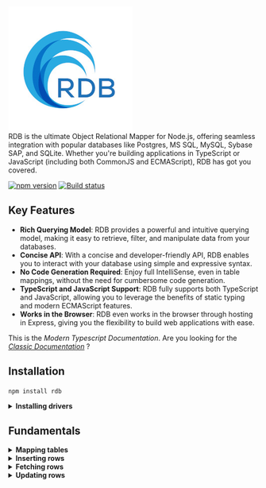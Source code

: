 ![RDB](./docs/logo-sm.jpg)  
RDB is the ultimate Object Relational Mapper for Node.js, offering seamless integration with popular databases like Postgres, MS SQL, MySQL, Sybase SAP, and SQLite. Whether you're building applications in TypeScript or JavaScript  (including both CommonJS and ECMAScript), RDB has got you covered.  

[![npm version](https://img.shields.io/npm/v/rdb.svg?style=flat-square)](https://www.npmjs.org/package/rdb)
[![Build status](https://img.shields.io/github/actions/workflow/status/alfateam/rdb/ci.yml?label=CI&logo=github&style=flat-square)](https://github.com/alfateam/rdb/actions)
## Key Features

- **Rich Querying Model**: RDB provides a powerful and intuitive querying model, making it easy to retrieve, filter, and manipulate data from your databases.
- **Concise API**: With a concise and developer-friendly API, RDB enables you to interact with your database using simple and expressive syntax.
- **No Code Generation Required**: Enjoy full IntelliSense, even in table mappings, without the need for cumbersome code generation.
- **TypeScript and JavaScript Support**: RDB fully supports both TypeScript and JavaScript, allowing you to leverage the benefits of static typing and modern ECMAScript features.
- **Works in the Browser**: RDB even works in the browser through hosting in Express, giving you the flexibility to build web applications with ease.  

This is the _Modern Typescript Documentation_. Are you looking for the [_Classic Documentation_](https://github.com/alfateam/rdb/blob/master/docs/docs.md) ?

## Installation
`npm install rdb`  
<details><summary><strong>Installing drivers</strong></summary>

To ensure RDB works properly with your database, you'll also need to install the appropriate driver:
- **SQLite**: `npm install sqlite3`
- **MySQL**: `npm install mysql2`
- **MS SQL**: `npm install tedious`
- **PostgreSQL (pg)**: `npm install pg`
- **SAP**: `npm install msnodesqlv8`

</details>  

## Fundamentals 
<details><summary><strong>Mapping tables</strong></summary>
To define a mapping, you employ the <strong><i>map()</i></strong> method, linking your tables and columns to corresponding object properties. You provide a callback function that engages with a parameter representing a database table.

Each column within your database table is designated by using the <strong><i>column()</i></strong> method, in which you specify its name. This action generates a reference to a column object that enables you to articulate further column properties like its data type or if it serves as a primary key.

Relationships between tables can also be outlined. By using methods like <strong><i>hasOne</i></strong>, <strong><i>hasMany</i></strong>, and <strong><i>references</i></strong>, you can establish connections that reflect the relationships in your data schema. In the example below, an 'order' is linked to a 'customer' reference, a 'deliveryAddress', and multiple 'lines'. The hasMany and hasOne relations represents ownership - the tables 'deliveryAddress' and 'orderLine' are owned by the 'order' table, and therefore, they contain the 'orderId' column referring to their parent table, which is 'order'. Conversely, the customer table is independent and can exist without any knowledge of the 'order' table. Therefore we say that the order table <i>references</i> the customer table - necessitating the existence of a 'customerId' column in the 'order' table.  

<sub>📄 db.js</sub>
```javascript
import rdb from 'rdb';

const map = rdb.map(x => ({
	customer: x.table('customer').map(({ column }) => ({
		id: column('id').numeric().primary().notNullExceptInsert(),
		name: column('name').string(),
		balance: column('balance').numeric(),
		isActive: column('isActive').boolean(),
	})),

	order: x.table('_order').map(({ column }) => ({
		id: column('id').numeric().primary().notNullExceptInsert(),
		orderDate: column('orderDate').date().notNull(),
		customerId: column('customerId').numeric().notNullExceptInsert(),
	})),

	orderLine: x.table('orderLine').map(({ column }) => ({
		id: column('id').numeric().primary().notNullExceptInsert(),
		orderId: column('orderId').numeric(),
		product: column('product').string(),
	})),

	deliveryAddress: x.table('deliveryAddress').map(({ column }) => ({
		id: column('id').numeric().primary().notNullExceptInsert(),
		orderId: column('orderId').numeric(),
		name: column('name').string(),
		street: column('street').string(),
		postalCode: column('postalCode').string(),
		postalPlace: column('postalPlace').string(),
		countryCode: column('countryCode').string(),
	}))

})).map(x => ({
	order: x.order.map(({ hasOne, hasMany, references }) => ({
		customer: references(x.customer).by('customerId'),
		deliveryAddress: hasOne(x.deliveryAddress).by('orderId'),
		lines: hasMany(x.orderLine).by('orderId')
	}))
}));

export default map.sqlite('demo.db');
```
The init.js script resets our SQLite database. It's worth noting that SQLite databases are represented as single files, which makes them wonderfully straightforward to manage.

At the start of the script, we import our database mapping from the db.js file. This gives us access to the db object, which we'll use to interact with our SQLite database.

Then, we define a SQL string. This string outlines the structure of our SQLite database. It first specifies to drop existing tables named 'deliveryAddress', 'orderLine', '_order', and 'customer' if they exist. This ensures we have a clean slate. Then, it dictates how to create these tables anew with the necessary columns and constraints.

Because of a peculiarity in SQLite, which only allows one statement execution at a time, we split this SQL string into separate statements. We do this using the split() method, which breaks up the string at every semicolon.  

<sub>📄 init.js</sub>
```javascript
import db from './db';

const sql = `DROP TABLE IF EXISTS deliveryAddress; DROP TABLE IF EXISTS orderLine; DROP TABLE IF EXISTS _order; DROP TABLE IF EXISTS customer;
CREATE TABLE customer (
    id INTEGER PRIMARY KEY,
    name TEXT,
    balance NUMERIC,
    isActive INTEGER
);

CREATE TABLE _order (
    id INTEGER PRIMARY KEY,
    orderDate TEXT,
    customerId INTEGER REFERENCES customer
);

CREATE TABLE orderLine (
    id INTEGER PRIMARY KEY,
    orderId INTEGER REFERENCES _order,
    product TEXT
);

CREATE TABLE deliveryAddress (
    id INTEGER PRIMARY KEY,
    orderId INTEGER REFERENCES _order,
    name TEXT, 
    street TEXT,
    postalCode TEXT,
    postalPlace TEXT,
    countryCode TEXT
)
`;


async function init() {
	const statements = sql.split(';');
	for (let i = 0; i < statements.length; i++) {
		await db.query(statements[i]);
	}
}
export default init;
```
In SQLite, columns with the INTEGER PRIMARY KEY attribute are designed to autoincrement by default. This means that each time a new record is inserted into the table, SQLite automatically produces a numeric key for the id column that is one greater than the largest existing key. This mechanism is particularly handy when you want to create unique identifiers for your table rows without manually entering each id.
</details>

<details><summary><strong>Inserting rows</strong></summary>

In the code below, we initially import the table-mapping feature "db.js" and the setup script "init.js", both of which were defined in the preceding step. The setup script executes a raw query that creates the necessary tables. Subsequently, we insert two customers, named "George" and "Harry", into the customer table, and this is achieved through calling "db.customer.insert".

Next, we insert and array array of two orders in the order table. Each order contains an orderDate, customer information, deliveryAddress, and lines for the order items. We use the customer constants "george" and "harry" from previous inserts. The second argument to "db.order.insert" specifies a fetching strategy. This fetching strategy plays a critical role in determining the depth of the data retrieved from the database after insertion. The fetching strategy specifies which associated data should be retrieved and included in the resulting orders object. In this case, the fetching strategy instructs the database to retrieve the customer, deliveryAddress, and lines for each order.

Without a fetching strategy, "db.order.insert" would only return the root level of each order. In that case you would only get the id, orderDate, and customerId for each order.  

<sub>📄 insert.js</sub>
```javascript
import db from './db';
import init from './init';

insertRows();

async function insertRows() {
	await init();

	const george = await db.customer.insert({
		name: 'George',
		balance: 177,
		isActive: true
	});

	const harry = await db.customer.insert({
		name: 'Harry',
		balance: 200,
		isActive: true
	});

	const orders = await db.order.insert([
		{
			orderDate: new Date(2022, 0, 11, 9, 24, 47),
			customer: george,
			deliveryAddress: {
				name: 'George',
				street: 'Node street 1',
				postalCode: '7059',
				postalPlace: 'Jakobsli',
				countryCode: 'NO'
			},
			lines: [
				{ product: 'Bicycle' },
				{ product: 'Small guitar' }
			]
		},
		{
			customer: harry,
			orderDate: new Date(2021, 0, 11, 12, 22, 45),
			deliveryAddress: {
				name: 'Harry Potter',
				street: '4 Privet Drive, Little Whinging',
				postalCode: 'GU4',
				postalPlace: 'Surrey',
				countryCode: 'UK'
			},
			lines: [
				{ product: 'Magic wand' }
			]
		}
	], {customer: true, deliveryAddress: true, lines: true}); //fetching strategy
	console.dir(orders, {depth: Infinity});
}
```

</details>

<details><summary><strong>Fetching rows</strong></summary>

 RDB has a rich querying model. As you navigate through, you'll learn about the various methods available to retrieve data from your tables, whether you want to fetch all rows, many rows with specific criteria, or a single row based on a primary key. If you want do dig even deeper into filtering possibilities, there is a whole section about it further down the page.

The fetching strategy in RDB is optional, and its use is influenced by your specific needs. You can define the fetching strategy either on the table level or the column level. This granularity gives you the freedom to decide how much related data you want to pull along with your primary request.

__All rows__

<sub>📄 allRows.js</sub>
```javascript
import db from './db';

getRows();

async function getRows() {
	const orders = await db.order.getAll({
		customer: true, 
		deliveryAddress: true, 
		lines: true
	});
	console.dir(orders, {depth: Infinity});
}
```
__Limit, offset and order by__  
This script demonstrates how to fetch orders with customer, lines and deliveryAddress, limiting the results to 10, skipping the first row, and sorting the data based on the orderDate in descending order followed by id. The lines are sorted by product.  

<sub>📄 limit.js</sub>
```javascript
import db from './db';

getRows();

async function getRows() {
	const orders = await db.order.getAll({
		offset: 1,
		orderBy: ['orderDate desc', 'id'],
		limit: 10,
		customer: true, 
		deliveryAddress: true, 
		lines: {
			orderBy: 'product'
		},
	});
	console.dir(orders, {depth: Infinity});
}
```

__Many rows filtered__

<sub>📄 manyRowsFiltered.js</sub>
```javascript
import db from './db';

getRows();

async function getRows() {
	const filter = db.order.lines.any(line => line.product.contains('i'))
				.and(db.order.customer.balance.greaterThan(180));
	const orders = await db.order.getMany(filter, {
		customer: true, 
		deliveryAddress: true, 
		lines: true
	});
	console.dir(orders, {depth: Infinity});
}
```

__Single row filtered__

<sub>📄 singleRowFiltered.js</sub>
```javascript
import db from './db';

getRows();

async function getRows() {
	const filter = db.order.customer(customer => customer.isActive.eq(true)
					.and(customer.startsWith('Harr')));
	//equivalent, but creates slighly different sql:
	// const filter = db.order.customer.isActive.eq(true).and(db.order.customer.startsWith('Harr'));
	const order = await db.order.getOne(filter, {
		customer: true, 
		deliveryAddress: true, 
		lines: true
	});
	console.dir(order, {depth: Infinity});
}
```

__Single row by primary key__


<sub>📄 singleRowByPrimary.js</sub>
```javascript
import db from './db';

getRows();

async function getRows() {
	const order = await db.order.getById(1, {
		customer: true, 
		deliveryAddress: true, 
		lines: true
	});
	console.dir(order, {depth: Infinity});
}
```

__Many rows by primary key__

<sub>📄 manyRowsByPrimary.js</sub>
```javascript
import db from './db';

getRows();

async function getRows() {
	const orders = await db.order.getMany([
			{id: 1},
			{id: 2}
		], 
		{
			customer: true, 
			deliveryAddress: true, 
			lines: true
	});
	console.dir(orders, {depth: Infinity});
}
```
</details>  

<details><summary><strong>Updating rows</strong></summary>
	
To update rows, modify the property values and invoke the method <strong><i>saveChanges()</i></strong>. The function updates only the modified columns, not the entire row. Rows in child relations can also be updated as long as the parent order <i>owns</i> the child tables. In our illustration, the <strong>order</strong> table owns both the <strong>deliveryAddress</strong> and the <strong>lines</strong> tables because they're part of a <i>hasOne/hasMany relationship</i>. Contrastingly, the <strong>customer</strong> is part of a <i>reference relationship</i> and thus can't be updated here. But you can detach the reference to the customer by assigning it to null or undefined. (Setting order.customerId to null or undefined achieves the same result.)

Rows get updated using an <i>optimistic</i> concurrency approach by default. This means if a property being edited was meanwhile altered, an exception is raised, indicating the row was modified by a different user. You can change the concurrency strategy either at the table or column level.

Currently, there are three concurrency strategies:
- <strong>optimistic:</strong> Raises an exception if another user changes the property during an update.
- <strong>overwrite:</strong> Overwrites the property, regardless of changes by others.
- <strong>skipOnConflict:</strong> Silently avoids updating the property if another user has modified it in the interim.

__Updating a single row__

<sub>📄 updateSingleRow.js</sub>
```javascript
import db from './db';

update();

async function update() {
	const order = await db.order.getById(1, {
		customer: true, 
		deliveryAddress: true, 
		lines: true
	});

	order.orderDate = new Date();
	order.deliveryAddress = null;
	order.lines.push({product: 'Cloak of invisibility'});

	await order.saveChanges();
	console.dir(order, {depth: Infinity});
}
```
__Updating many rows__

<sub>📄 updateManyRows.js</sub>
```javascript
import db from './db';

update();

async function update() {
	let orders = await db.order.getAll({
		orderBy: 'id',
		lines: true, 
		deliveryAddress: true, 
		customer: true
	});

	orders[0].orderDate = new Date();
	orders[0].deliveryAddress.street = 'Node street 2';
	orders[0].lines[1].product = 'Big guitar';

	orders[1].orderDate = '2023-07-14T12:00:00'; //iso-string is allowed
	orders[1].deliveryAddress = null;
	orders[1].customer = null;
	orders[1].lines.push({product: 'Cloak of invisibility'});

	await orders.saveChanges();
	console.dir(orders, {depth: Infinity});
}
```

__Updating with concurrency__  
We've set the concurrency strategy for orderDate to 'overwrite'. This implies that if other users modify orderDate while you're making changes, their updates will be overwritten.

<sub>📄 updateWithConcurrency.js</sub>
```javascript
import db from './db';

update();

async function update() {
	const order = await db.order.getById(1, {
		customer: true, 
		deliveryAddress: true, 
		lines: true
	});

	order.orderDate = new Date();
	order.deliveryAddress = null;
	order.lines.push({product: 'Cloak of invisibility'});

	await order.saveChanges( {
		orderDate: {
			concurrency: 'overwrite'
	}});
	console.dir(order, {depth: Infinity});
}
```
  
### [Changelog](https://github.com/alfateam/rdb/blob/master/docs/changelog.md)
### [Code of Conduct](https://github.com/alfateam/rdb/blob/master/docs/CODE_OF_CONDUCT.md)

